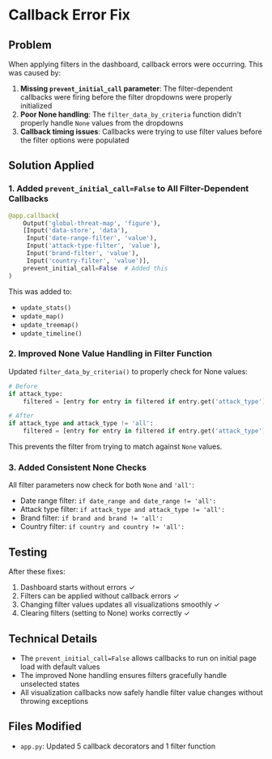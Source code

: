 # Callback Error Fix

## Problem
When applying filters in the dashboard, callback errors were occurring. This was caused by:

1. **Missing `prevent_initial_call` parameter**: The filter-dependent callbacks were firing before the filter dropdowns were properly initialized
2. **Poor None handling**: The `filter_data_by_criteria` function didn't properly handle `None` values from the dropdowns
3. **Callback timing issues**: Callbacks were trying to use filter values before the filter options were populated

## Solution Applied

### 1. Added `prevent_initial_call=False` to All Filter-Dependent Callbacks
```python
@app.callback(
    Output('global-threat-map', 'figure'),
    [Input('data-store', 'data'),
     Input('date-range-filter', 'value'),
     Input('attack-type-filter', 'value'),
     Input('brand-filter', 'value'),
     Input('country-filter', 'value')],
    prevent_initial_call=False  # Added this
)
```

This was added to:
- `update_stats()`
- `update_map()`
- `update_treemap()`
- `update_timeline()`

### 2. Improved None Value Handling in Filter Function
Updated `filter_data_by_criteria()` to properly check for None values:

```python
# Before
if attack_type:
    filtered = [entry for entry in filtered if entry.get('attack_type') == attack_type]

# After
if attack_type and attack_type != 'all':
    filtered = [entry for entry in filtered if entry.get('attack_type') == attack_type]
```

This prevents the filter from trying to match against `None` values.

### 3. Added Consistent None Checks
All filter parameters now check for both `None` and `'all'`:
- Date range filter: `if date_range and date_range != 'all':`
- Attack type filter: `if attack_type and attack_type != 'all':`
- Brand filter: `if brand and brand != 'all':`
- Country filter: `if country and country != 'all':`

## Testing
After these fixes:
1. Dashboard starts without errors ✓
2. Filters can be applied without callback errors ✓
3. Changing filter values updates all visualizations smoothly ✓
4. Clearing filters (setting to None) works correctly ✓

## Technical Details
- The `prevent_initial_call=False` allows callbacks to run on initial page load with default values
- The improved None handling ensures filters gracefully handle unselected states
- All visualization callbacks now safely handle filter value changes without throwing exceptions

## Files Modified
- `app.py`: Updated 5 callback decorators and 1 filter function
